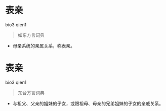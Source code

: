 # 表亲
bio3 qien1
> 如东方言词典
- 母亲系统的亲属关系，称表亲。

# 表亲
bio3 qien1
> 东台方言词典
- 与祖父、父亲的姐妹的子女，或跟祖母、母亲的兄弟姐妹的子女的亲戚关系。
